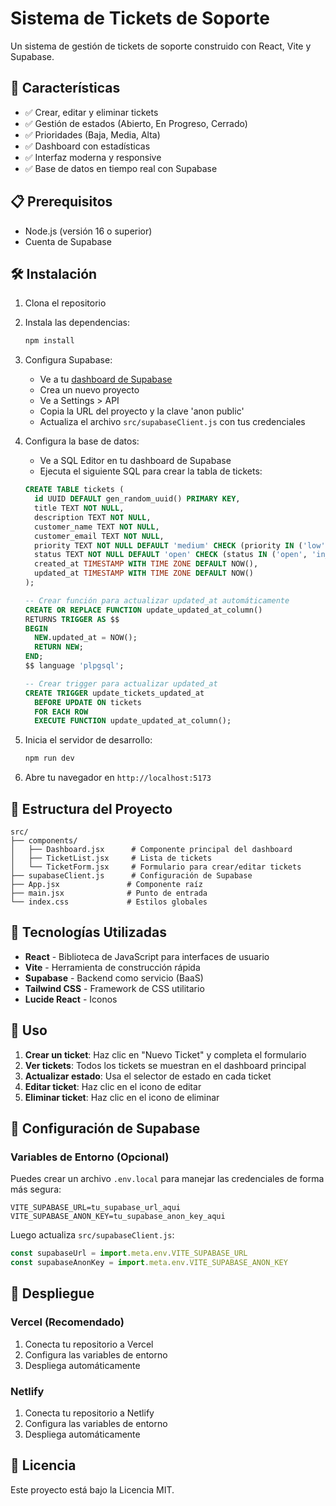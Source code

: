 # Sistema de Tickets de Soporte

Un sistema de gestión de tickets de soporte construido con React, Vite y Supabase.

## 🚀 Características

- ✅ Crear, editar y eliminar tickets
- ✅ Gestión de estados (Abierto, En Progreso, Cerrado)
- ✅ Prioridades (Baja, Media, Alta)
- ✅ Dashboard con estadísticas
- ✅ Interfaz moderna y responsive
- ✅ Base de datos en tiempo real con Supabase

## 📋 Prerequisitos

- Node.js (versión 16 o superior)
- Cuenta de Supabase

## 🛠️ Instalación

1. Clona el repositorio
2. Instala las dependencias:
   ```bash
   npm install
   ```

3. Configura Supabase:
   - Ve a tu [dashboard de Supabase](https://supabase.com/dashboard)
   - Crea un nuevo proyecto
   - Ve a Settings > API
   - Copia la URL del proyecto y la clave 'anon public'
   - Actualiza el archivo `src/supabaseClient.js` con tus credenciales

4. Configura la base de datos:
   - Ve a SQL Editor en tu dashboard de Supabase
   - Ejecuta el siguiente SQL para crear la tabla de tickets:

   ```sql
   CREATE TABLE tickets (
     id UUID DEFAULT gen_random_uuid() PRIMARY KEY,
     title TEXT NOT NULL,
     description TEXT NOT NULL,
     customer_name TEXT NOT NULL,
     customer_email TEXT NOT NULL,
     priority TEXT NOT NULL DEFAULT 'medium' CHECK (priority IN ('low', 'medium', 'high')),
     status TEXT NOT NULL DEFAULT 'open' CHECK (status IN ('open', 'in_progress', 'closed')),
     created_at TIMESTAMP WITH TIME ZONE DEFAULT NOW(),
     updated_at TIMESTAMP WITH TIME ZONE DEFAULT NOW()
   );

   -- Crear función para actualizar updated_at automáticamente
   CREATE OR REPLACE FUNCTION update_updated_at_column()
   RETURNS TRIGGER AS $$
   BEGIN
     NEW.updated_at = NOW();
     RETURN NEW;
   END;
   $$ language 'plpgsql';

   -- Crear trigger para actualizar updated_at
   CREATE TRIGGER update_tickets_updated_at
     BEFORE UPDATE ON tickets
     FOR EACH ROW
     EXECUTE FUNCTION update_updated_at_column();
   ```

5. Inicia el servidor de desarrollo:
   ```bash
   npm run dev
   ```

6. Abre tu navegador en `http://localhost:5173`

## 📁 Estructura del Proyecto

```
src/
├── components/
│   ├── Dashboard.jsx      # Componente principal del dashboard
│   ├── TicketList.jsx     # Lista de tickets
│   └── TicketForm.jsx     # Formulario para crear/editar tickets
├── supabaseClient.js      # Configuración de Supabase
├── App.jsx               # Componente raíz
├── main.jsx              # Punto de entrada
└── index.css             # Estilos globales
```

## 🎨 Tecnologías Utilizadas

- **React** - Biblioteca de JavaScript para interfaces de usuario
- **Vite** - Herramienta de construcción rápida
- **Supabase** - Backend como servicio (BaaS)
- **Tailwind CSS** - Framework de CSS utilitario
- **Lucide React** - Iconos

## 📝 Uso

1. **Crear un ticket**: Haz clic en "Nuevo Ticket" y completa el formulario
2. **Ver tickets**: Todos los tickets se muestran en el dashboard principal
3. **Actualizar estado**: Usa el selector de estado en cada ticket
4. **Editar ticket**: Haz clic en el icono de editar
5. **Eliminar ticket**: Haz clic en el icono de eliminar

## 🔧 Configuración de Supabase

### Variables de Entorno (Opcional)

Puedes crear un archivo `.env.local` para manejar las credenciales de forma más segura:

```env
VITE_SUPABASE_URL=tu_supabase_url_aqui
VITE_SUPABASE_ANON_KEY=tu_supabase_anon_key_aqui
```

Luego actualiza `src/supabaseClient.js`:

```javascript
const supabaseUrl = import.meta.env.VITE_SUPABASE_URL
const supabaseAnonKey = import.meta.env.VITE_SUPABASE_ANON_KEY
```

## 🚀 Despliegue

### Vercel (Recomendado)

1. Conecta tu repositorio a Vercel
2. Configura las variables de entorno
3. Despliega automáticamente

### Netlify

1. Conecta tu repositorio a Netlify
2. Configura las variables de entorno
3. Despliega automáticamente

## 📄 Licencia

Este proyecto está bajo la Licencia MIT.

